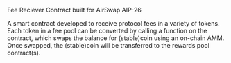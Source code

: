 Fee Reciever Contract built for AirSwap AIP-26

A smart contract developed to receive protocol fees in a variety of tokens. Each token in a fee pool can be converted by calling a function on the contract, which swaps the balance for (stable)coin using an on-chain AMM. Once swapped, the (stable)coin will be transferred to the rewards pool contract(s).